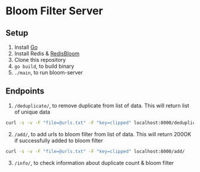# Bloom Filter Server

## Setup

1. Install [Go](https://golang.org/doc/install)
2. Install Redis & [RedisBloom](https://oss.redis.com/redisbloom/Quick_Start/)
3. Clone this repository
4. `go build`, to build binary
5. `./main`, to run bloom-server

## Endpoints

1. `/deduplicate/`, to remove duplicate from list of data. This will return list of unique data

```bash
curl -s -v -F "file=@urls.txt" -F "key=clipped" localhost:8000/deduplicate/
```

2. `/add/`, to add urls to bloom filter from list of data. This will return 200OK if successfully added to bloom filter

```bash
curl -s -v -F "file=@urls.txt" -F "key=clipped" localhost:8000/add/
```

3. `/info/`, to check information about duplicate count & bloom filter
